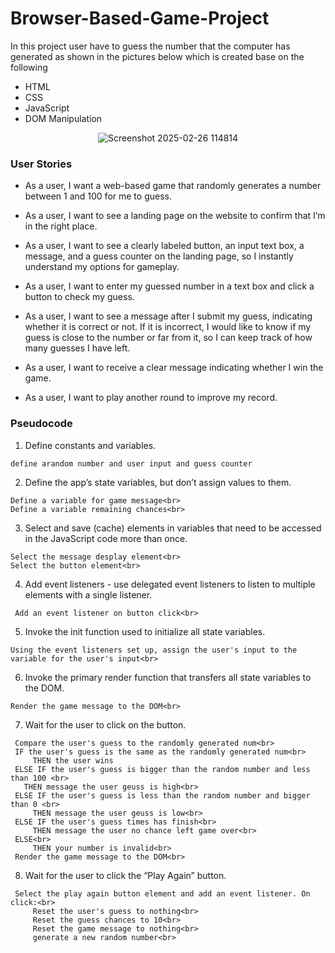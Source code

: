 # Browser-Based-Game-Project

 In this project user have to guess the number that the computer has generated as shown in the pictures below which is created base on the following

* HTML
* CSS
* JavaScript
* DOM Manipulation




 
<div align="center">
 
![Screenshot 2025-02-26 114814](https://github.com/user-attachments/assets/85315392-c2ea-466e-9285-68171f28ecdd)

</div>


### User Stories

* As a user, I want a web-based game that randomly generates a number between 1 and 100 for me to guess.

* As a user, I want to see a landing page on the website to confirm that I’m in the right place.

* As a user, I want to see a clearly labeled button, an input text box, a message, and a guess counter on the landing page, so I instantly understand my options for gameplay.

* As a user, I want to enter my guessed number in a text box and click a button to check my guess.

* As a user, I want to see a message after I submit my guess, indicating whether it is correct or not. If it is incorrect, I would like to know if my guess is close to the number or far from it, so I can keep track of how many guesses I have left.

* As a user, I want to receive a clear message indicating whether I win the game.

* As a user, I want to play another round to improve my record.



### Pseudocode

1. Define constants and variables. <br>
```
define arandom number and user input and guess counter
```

2. Define the app’s state variables, but don’t assign values to them.<br>
```
Define a variable for game message<br>
Define a variable remaining chances<br>
```

3. Select and save (cache) elements in variables that need to be accessed in the JavaScript code more than once.<br>
```
Select the message desplay element<br>
Select the button element<br>
```


4. Add event listeners - use delegated event listeners to listen to multiple elements with a single listener.<br>
```
 Add an event listener on button click<br>
```

5. Invoke the init function used to initialize all state variables.<br>
```
Using the event listeners set up, assign the user's input to the variable for the user's input<br>
```


6. Invoke the primary render function that transfers all state variables to the DOM.<br>
```
Render the game message to the DOM<br>
```

7. Wait for the user to click on the button.<br>
```
 Compare the user's guess to the randomly generated num<br>
 IF the user's guess is the same as the randomly generated num<br>
     THEN the user wins
 ELSE IF the user's guess is bigger than the random number and less than 100 <br>
   THEN message the user geuss is high<br>
 ELSE IF the user's guess is less than the random number and bigger than 0 <br>
     THEN message the user geuss is low<br>
 ELSE IF the user's guess times has finish<br>
     THEN message the user no chance left game over<br>
 ELSE<br>
     THEN your number is invalid<br>
 Render the game message to the DOM<br>
```

8. Wait for the user to click the “Play Again” button.<br>
```
 Select the play again button element and add an event listener. On click:<br>
     Reset the user's guess to nothing<br>
     Reset the guess chances to 10<br>
     Reset the game message to nothing<br>
     generate a new random number<br>
```
